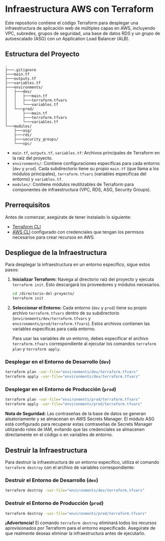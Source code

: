 # Infraestructura AWS con Terraform

Este repositorio contiene el código Terraform para desplegar una infraestructura de aplicación web de múltiples capas en AWS, incluyendo VPC, subredes, grupos de seguridad, una base de datos RDS y un grupo de autoescalado (ASG) con un Application Load Balancer (ALB).

## Estructura del Proyecto

```
. 
├───.gitignore
├───main.tf
├───outputs.tf
├───variables.tf
├───environments/
│   ├───dev/
│   │   ├───main.tf
│   │   ├───terraform.tfvars
│   │   └───variables.tf
│   └───prod/
│       ├───main.tf
│       ├───terraform.tfvars
│       └───variables.tf
└───modules/
    ├───asg/
    ├───rds/
    ├───security_groups/
    └───vpc/
```

- `main.tf`, `outputs.tf`, `variables.tf`: Archivos principales de Terraform en la raíz del proyecto.
- `environments/`: Contiene configuraciones específicas para cada entorno (`dev` y `prod`). Cada subdirectorio tiene su propio `main.tf` (que llama a los módulos principales), `terraform.tfvars` (variables específicas del entorno) y `variables.tf`.
- `modules/`: Contiene módulos reutilizables de Terraform para componentes de infraestructura (VPC, RDS, ASG, Security Groups).

## Prerrequisitos

Antes de comenzar, asegúrate de tener instalado lo siguiente:

- [Terraform CLI](https://www.terraform.io/downloads.html)
- [AWS CLI](https://aws.amazon.com/cli/) configurado con credenciales que tengan los permisos necesarios para crear recursos en AWS.

## Despliegue de la Infraestructura

Para desplegar la infraestructura en un entorno específico, sigue estos pasos:

1.  **Inicializar Terraform:**
    Navega al directorio raíz del proyecto y ejecuta `terraform init`. Esto descargará los proveedores y módulos necesarios.

    ```bash
    cd /directorio-del-proyecto/
    terraform init
    ```

2.  **Seleccionar el Entorno:**
    Cada entorno (`dev` y `prod`) tiene su propio archivo `terraform.tfvars` dentro de su subdirectorio (`environments/dev/terraform.tfvars` y `environments/prod/terraform.tfvars`). Estos archivos contienen las variables específicas para cada entorno.

    Para usar las variables de un entorno, debes especificar el archivo `terraform.tfvars` correspondiente al ejecutar los comandos `terraform plan` y `terraform apply`.

### Desplegar en el Entorno de Desarrollo (`dev`)

```bash
terraform plan -var-file="environments/dev/terraform.tfvars"
terraform apply -var-file="environments/dev/terraform.tfvars"
```

### Desplegar en el Entorno de Producción (`prod`)

```bash
terraform plan -var-file="environments/prod/terraform.tfvars"
terraform apply -var-file="environments/prod/terraform.tfvars"
```

**Nota de Seguridad:** Las contraseñas de la base de datos se generan aleatoriamente y se almacenan en AWS Secrets Manager. El módulo ASG está configurado para recuperar estas contraseñas de Secrets Manager utilizando roles de IAM, evitando que las credenciales se almacenen directamente en el código o en variables de entorno.

## Destruir la Infraestructura

Para destruir la infraestructura de un entorno específico, utiliza el comando `terraform destroy` con el archivo de variables correspondiente:

### Destruir el Entorno de Desarrollo (`dev`)

```bash
terraform destroy -var-file="environments/dev/terraform.tfvars"
```

### Destruir el Entorno de Producción (`prod`)

```bash
terraform destroy -var-file="environments/prod/terraform.tfvars"
```

**¡Advertencia!** El comando `terraform destroy` eliminará todos los recursos aprovisionados por Terraform para el entorno especificado. Asegúrate de que realmente deseas eliminar la infraestructura antes de ejecutarlo.